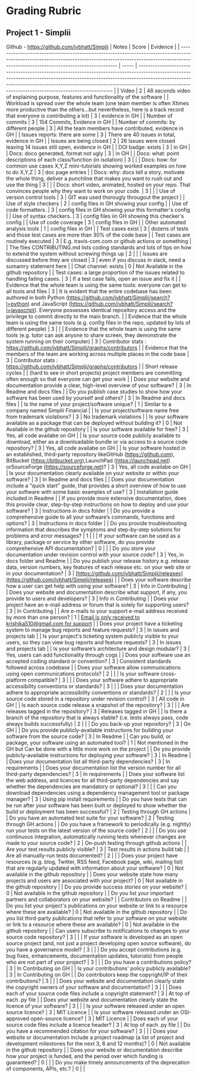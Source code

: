 # Grading Rubric
## Project 1 - Simplii
Github - https://github.com/ivbhatt/Simplii
| Notes                                                                                                                                                                                                           | Score | Evidence                                                                                                                                                                                                                                                                                                      |
| --------------------------------------------------------------------------------------------------------------------------------------------------------------------------------------------------------------- | ----- | ------------------------------------------------------------------------------------------------------------------------------------------------------------------------------------------------------------------------------------------------------------------------------------------------------------- |
| Video                                                                                                                                                                                                           | 2     | 48 seconds video of explaining purpose, features and functionality of the software                                                                                                                                                                                                                            |
| Workload is spread over the whole team (one team member is often Xtimes more productive than the others...but nevertheless, here is a track record that everyone is contributing a lot)                         | 3     | evidence in GH                                                                                                                                                                                                                                                                                                |
| Number of commits                                                                                                                                                                                               | 3     | 154 Commits, Evidence in GH                                                                                                                                                                                                                                                                                   |
| Number of commits: by different people                                                                                                                                                                          | 3     | All the team members have contributed, evidence in GH                                                                                                                                                                                                                                                         |
| Issues reports: there are some                                                                                                                                                                                  | 3     | There are 40 issues in total, evidence in GH                                                                                                                                                                                                                                                                  |
| Issues are being closed                                                                                                                                                                                         | 2     | 26 Issues were closed leaving 14 issues still open, evidence in GH                                                                                                                                                                                                                                            |
| DOI badge: exists                                                                                                                                                                                               | 3     | in GH                                                                                                                                                                                                                                                                                                         |
| Docs: doco generated, format not ugly                                                                                                                                                                           | 3     | in GH                                                                                                                                                                                                                                                                                                         |
| Docs: what: point descriptions of each class/function (in isolation)                                                                                                                                            | 3     |                                                                                                                                                                                                                                                                                                               |
| Docs: how: for common use cases X,Y,Z mini-tutorials showing worked examples on how to do X,Y,Z                                                                                                                 | 3     | doc page entries                                                                                                                                                                                                                                                                                              |
| Docs: why: docs tell a story, motivate the whole thing, deliver a punchline that makes you want to rush out and use the thing                                                                                   | 3     |                                                                                                                                                                                                                                                                                                               |
| Docs: short video, animated, hosted on your repo. That convinces people why they want to work on your code.                                                                                                     | 3     |                                                                                                                                                                                                                                                                                                               |
| Use of version control tools                                                                                                                                                                                    | 3     | GIT was used thorougly througout the project                                                                                                                                                                                                                                                                  |
| Use of style checkers                                                                                                                                                                                           | 2     | config files in GH showing your config                                                                                                                                                                                                                                                                        |
| Use of code formatters.                                                                                                                                                                                         | 3     | config files in GH showing your this formatter's config                                                                                                                                                                                                                                                       |
| Use of syntax checkers.                                                                                                                                                                                         | 3     | config files iin GH showing this checker's config                                                                                                                                                                                                                                                             |
| Use of code coverage                                                                                                                                                                                            | 3     | config files in GH                                                                                                                                                                                                                                                                                            |
| Other automated analysis tools                                                                                                                                                                                  | 1     | config files in GH                                                                                                                                                                                                                                                                                            |
| Test cases exist                                                                                                                                                                                                | 3     | dozens of tests and those test cases are more than 30% of the code base                                                                                                                                                                                                                                       |
| Test cases are routinely executed                                                                                                                                                                               | 3     | E.g. travis-com.com or github actions or something                                                                                                                                                                                                                                                            |
| The files CONTRIBUTING.md lists coding standards and lots of tips on how to extend the system without screwing things up                                                                                        | 2     |                                                                                                                                                                                                                                                                                                               |
| Issues are discussed before they are closed                                                                                                                                                                     | 3     | even if you discuss in slack, need a sumamry statement here                                                                                                                                                                                                                                                   |
| Chat channel: exists                                                                                                                                                                                            | 0     | Not Available in the github repository                                                                                                                                                                                                                                                                        |
| Test cases: a large proportion of the issues related to handling failing cases.                                                                                                                                 | 3     | If a test case fails, open an issue and fix it                                                                                                                                                                                                                                                                |
| Evidence that the whole team is using the same tools: everyone can get to all tools and files                                                                                                                   | 3     | It is evident that the entire codebase has been authored in both Python (https://github.com/ivbhatt/Simplii/search?l=python) and JavaScript (https://github.com/ivbhatt/Simplii/search?l=javascript). Everyone possesses identical repository access and the privilege to commit directly to the main branch. |
| Evidence that the whole team is using the same tools (e.g. config files in the repo, updated by lots of different people)                                                                                       | 3     |                                                                                                                                                                                                                                                                                                               |
| Evidence that the whole team is using the same tools (e.g. tutor can ask anyone to share screen, they demonstrate the system running on their computer)                                                         | 3     | Contributor stats :  https://github.com/ivbhatt/Simplii/graphs/contributors                                                                                                                                                                                                                                   |
| Evidence that the members of the team are working across multiple places in the code base                                                                                                                       | 3     | Contributor stats :  https://github.com/ivbhatt/Simplii/graphs/contributors                                                                                                                                                                                                                                   |
| Short release cycles                                                                                                                                                                                            |       | (hard to see in short projects) project members are committing often enough so that everyone can get your work                                                                                                                                                                                                |
| Does your website and documentation provide a clear, high-level overview of your software?                                                                                                                      | 3     | In Readme and docs files                                                                                                                                                                                                                                                                                      |
| Do you publish case studies to show how your software has been used by yourself and others?                                                                                                                     | 3     | In Readme and docs files                                                                                                                                                                                                                                                                                      |
| Is the name of your project/software unique?                                                                                                                                                                    | 1     | Similar to a company named Simplii Financial                                                                                                                                                                                                                                                                  |
| Is your project/software name free from trademark violations?                                                                                                                                                   | 3     | No trademark violations                                                                                                                                                                                                                                                                                       |
| Is your software available as a package that can be deployed without building it?                                                                                                                               | 0     | Not Available in the github repository                                                                                                                                                                                                                                                                        |
| Is your software available for free?                                                                                                                                                                            | 3     | Yes, all code availabe on GH                                                                                                                                                                                                                                                                                  |
| Is your source code publicly available to download, either as a downloadable bundle or via access to a source code repository?                                                                                  | 3     | Yes, all code availabe on GH                                                                                                                                                                                                                                                                                  |
| Is your software hosted in an established, third-party repository likeGitHub (https://github.com), BitBucket (https://bitbucket.org),LaunchPad (https://launchpad.net) orSourceForge (https://sourceforge.net)? | 3     | Yes, all code availabe on GH                                                                                                                                                                                                                                                                                  |
| Is your documentation clearly available on your website or within your software?                                                                                                                                | 3     | In Readme and docs files                                                                                                                                                                                                                                                                                      |
| Does your documentation include a "quick start" guide, that provides a short overview of how to use your software with some basic examples of use?                                                              | 3     | Installation guide included in Readme                                                                                                                                                                                                                                                                         |
| If you provide more extensive documentation, does this provide clear, step-by-step instructions on how to deploy and use your software?                                                                         | 3     | Instructions in docs folder                                                                                                                                                                                                                                                                                   |
| Do you provide a comprehensive guide to all your software’s commands, functions and options?                                                                                                                    | 3     | Instructions in docs folder                                                                                                                                                                                                                                                                                   |
| Do you provide troubleshooting information that describes the symptoms and step-by-step solutions for problems and error messages?                                                                              | 1     |                                                                                                                                                                                                                                                                                                               |
| If your software can be used as a library, package or service by other software, do you provide comprehensive API documentation?                                                                                | 0     |                                                                                                                                                                                                                                                                                                               |
| Do you store your documentation under revision control with your source code?                                                                                                                                   | 3     | Yes, in docs folder and Readme                                                                                                                                                                                                                                                                                |
| Do you publish your release history e.g. release data, version numbers, key features of each release etc. on your web site or in your documentation?                                                            | 3     | [https://github.com/ivbhatt/Simplii/releases](https://github.com/ivbhatt/Simplii/releases)                                                                                                                                                                                                                    |
| Does your software describe how a user can get help with using your software?                                                                                                                                   | 3     | Info in Contributing                                                                                                                                                                                                                                                                                          |
| Does your website and documentation describe what support, if any, you provide to users and developers?                                                                                                         | 3     | Info in Contributing                                                                                                                                                                                                                                                                                          |
| Does your project have an e-mail address or forum that is solely for supporting users?                                                                                                                          | 3     | In Contributing                                                                                                                                                                                                                                                                                               |
| Are e-mails to your support e-mail address received by more than one person?                                                                                                                                    | 1     | [Email is only received to krishika510@gmail.com for support](mailto:krishika510@gmail.com)                                                                                                                                                                                                                   |
| Does your project have a ticketing system to manage bug reports and feature requests?                                                                                                                           | 3     | In issues and projects tab                                                                                                                                                                                                                                                                                    |
| Is your project's ticketing system publicly visible to your users, so they can view bug reports and feature requests?                                                                                           | 3     | In issues and projects tab                                                                                                                                                                                                                                                                                    |
| Is your software’s architecture and design modular?                                                                                                                                                             | 3     | Yes, users can add functionality through cogs                                                                                                                                                                                                                                                                 |
| Does your software use an accepted coding standard or convention?                                                                                                                                               | 3     | Consistent standards followed across codebase                                                                                                                                                                                                                                                                 |
| Does your software allow communications using open communications protocols?                                                                                                                                    | 2     |                                                                                                                                                                                                                                                                                                               |
| Is your software cross-platform compatible?                                                                                                                                                                     | 3     |                                                                                                                                                                                                                                                                                                               |
| Does your software adhere to appropriate accessibility conventions or standards?                                                                                                                                | 3     |                                                                                                                                                                                                                                                                                                               |
| Does your documentation adhere to appropriate accessibility conventions or standards?                                                                                                                           | 2     |                                                                                                                                                                                                                                                                                                               |
| Is your source code stored in a repository under revision control?                                                                                                                                              | 3     | All code in GH                                                                                                                                                                                                                                                                                                |
| Is each source code release a snapshot of the repository?                                                                                                                                                       | 3     |                                                                                                                                                                                                                                                                                                               |
| Are releases tagged in the repository?                                                                                                                                                                          | 3     | Releases tagged in GH                                                                                                                                                                                                                                                                                         |
| Is there a branch of the repository that is always stable? (i.e. tests always pass, code always builds successfully)                                                                                            | 2     |                                                                                                                                                                                                                                                                                                               |
| Do you back-up your repository?                                                                                                                                                                                 | 3     | On GH                                                                                                                                                                                                                                                                                                         |
| Do you provide publicly-available instructions for building your software from the source code?                                                                                                                 | 3     | In Readme                                                                                                                                                                                                                                                                                                     |
| Can you build, or package, your software using an automated tool?                                                                                                                                               | 1     | Not mentioned in the GH but Can be done with a little more work on the project                                                                                                                                                                                                                                |
| Do you provide publicly-available instructions for deploying your software?                                                                                                                                     | 3     | In Readme                                                                                                                                                                                                                                                                                                     |
| Does your documentation list all third-party dependencies?                                                                                                                                                      | 3     | In requirements                                                                                                                                                                                                                                                                                               |
| Does your documentation list the version number for all third-party dependencies?                                                                                                                               | 3     | In requirements                                                                                                                                                                                                                                                                                               |
| Does your software list the web address, and licences for all third-party dependencies and say whether the dependencies are mandatory or optional?                                                              | 3     |                                                                                                                                                                                                                                                                                                               |
| Can you download dependencies using a dependency management tool or package manager?                                                                                                                            | 3     | Using pip install requirements                                                                                                                                                                                                                                                                                |
| Do you have tests that can be run after your software has been built or deployed to show whether the build or deployment has been successful?                                                                   | 2     | Testing through GH actions                                                                                                                                                                                                                                                                                    |
| Do you have an automated test suite for your software?                                                                                                                                                          | 2     | Testing through GH actions                                                                                                                                                                                                                                                                                    |
| Do you have a framework to periodically (e.g. nightly) run your tests on the latest version of the source code?                                                                                                 | 2     |                                                                                                                                                                                                                                                                                                               |
| Do you use continuous integration, automatically running tests whenever changes are made to your source code?                                                                                                   | 2     | On-push testing through github actions                                                                                                                                                                                                                                                                        |
| Are your test results publicly visible?                                                                                                                                                                         | 3     | Test results in actions build tab                                                                                                                                                                                                                                                                             |
| Are all manually-run tests documented?                                                                                                                                                                          | 2     |                                                                                                                                                                                                                                                                                                               |
| Does your project have resources (e.g. blog, Twitter, RSS feed, Facebook page, wiki, mailing list) that are regularly updated with information about your software?                                             | 0     | Not available in the github repository                                                                                                                                                                                                                                                                        |
| Does your website state how many projects and users are associated with your project?                                                                                                                           | 0     | Not available in the github repository                                                                                                                                                                                                                                                                        |
| Do you provide success stories on your website?                                                                                                                                                                 | 0     | Not available in the github repository                                                                                                                                                                                                                                                                        |
| Do you list your important partners and collaborators on your website?                                                                                                                                          |       | Contributors on Readme                                                                                                                                                                                                                                                                                        |
| Do you list your project's publications on your website or link to a resource where these are available?                                                                                                        | 0     | Not available in the github repository                                                                                                                                                                                                                                                                        |
| Do you list third-party publications that refer to your software on your website or link to a resource where these are available?                                                                               | 0     | Not available in the github repository                                                                                                                                                                                                                                                                        |
| Can users subscribe to notifications to changes to your source code repository?                                                                                                                                 | 3     |                                                                                                                                                                                                                                                                                                               |
| If your software is developed as an open source project (and, not just a project developing open source software), do you have a governance model?                                                              | 3     |                                                                                                                                                                                                                                                                                                               |
| Do you accept contributions (e.g. bug fixes, enhancements, documentation updates, tutorials) from people who are not part of your project?                                                                      | 3     |                                                                                                                                                                                                                                                                                                               |
| Do you have a contributions policy?                                                                                                                                                                             | 3     | In Contributing on GH                                                                                                                                                                                                                                                                                         |
| Is your contributions' policy publicly available?                                                                                                                                                               | 3     | In Contributing on GH                                                                                                                                                                                                                                                                                         |
| Do contributors keep the copyright/IP of their contributions?                                                                                                                                                   | 3     |                                                                                                                                                                                                                                                                                                               |
| Does your website and documentation clearly state the copyright owners of your software and documentation?                                                                                                      | 3     |                                                                                                                                                                                                                                                                                                               |
| Does each of your source code files include a copyright statement?                                                                                                                                              | 3     | At top of each .py file                                                                                                                                                                                                                                                                                       |
| Does your website and documentation clearly state the licence of your software?                                                                                                                                 | 3     |                                                                                                                                                                                                                                                                                                               |
| Is your software released under an open source licence?                                                                                                                                                         | 3     | MIT Licence                                                                                                                                                                                                                                                                                                   |
| Is your software released under an OSI-approved open-source licence?                                                                                                                                            | 3     | MIT Licence                                                                                                                                                                                                                                                                                                   |
| Does each of your source code files include a licence header?                                                                                                                                                   | 3     | At top of each .py file                                                                                                                                                                                                                                                                                       |
| Do you have a recommended citation for your software?                                                                                                                                                           | 3     |                                                                                                                                                                                                                                                                                                               |
| Does your website or documentation include a project roadmap (a list of project and development milestones for the next 3, 6 and 12 months)?                                                                    | 0     | Not available in the github repository                                                                                                                                                                                                                                                                        |
| Does your website or documentation describe how your project is funded, and the period over which funding is guaranteed?                                                                                        | 0     |                                                                                                                                                                                                                                                                                                               |
| Do you make timely announcements of the deprecation of components, APIs, etc.?                                                                                                                                  | 0     |                                                                                                                                                                                                                                                                                                               |
